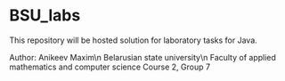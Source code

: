 # BSU_labs

This repository will be hosted solution for laboratory tasks for Java.

Author: Anikeev Maxim\n
Belarusian state university\n
Faculty of applied mathematics and computer science
Course 2, Group 7
